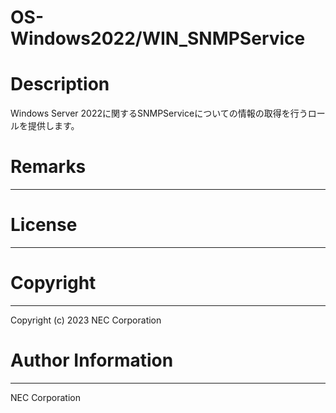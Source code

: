 OS-Windows2022/WIN_SNMPService
=======================================================
# Description
Windows Server 2022に関するSNMPServiceについての情報の取得を行うロールを提供します。

# Remarks
-------

# License
-------

# Copyright
---------
Copyright (c) 2023 NEC Corporation

# Author Information
------------------
NEC Corporation
